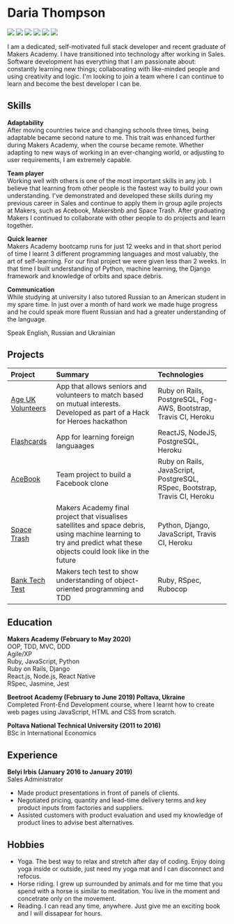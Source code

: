 # Daria Thompson
[<img src="https://img.shields.io/badge/Ruby-250%20commits-orange.svg">](https://sourcerer.io/dariathompson)
[<img src="https://img.shields.io/badge/JavaScript-161%20commits-green.svg">](https://sourcerer.io/dariathompson)
[<img src="https://img.shields.io/badge/SQL-77%20commits-yellow.svg">](https://sourcerer.io/dariathompson)
[<img src="https://img.shields.io/badge/HTML-89%20commits-orange.svg">](https://sourcerer.io/dariathompson)
[<img src="https://img.shields.io/badge/CSS-175%20commits-red.svg">](https://sourcerer.io/dariathompson)
[<img src="https://img.shields.io/badge/Python-12%20commits-blue.svg">](https://sourcerer.io/dariathompson)

I am a dedicated, self-motivated full stack developer and recent graduate of Makers Academy. I have transitioned into technology after working in Sales. Software development has everything that I am passionate about: constantly learning new things; collaborating with like-minded people and using creativity and logic. I'm looking to join a team where I can continue to learn and become the best developer I can be.

## Skills

**Adaptability**\
After moving countries twice and changing schools three times, being adaptable became second nature to me. This trait was enhanced further during Makers Academy, when the course became remote. Whether adapting to new ways of working in an ever-changing world, or adjusting to user requirements, I am extremely capable.

**Team player**\
Working well with others is one of the most important skills in any job. I believe that learning from other people is the fastest way to build your own understanding. I've demonstrated and developed these skills during my previous career in Sales and continue to apply them in group agile projects at Makers, such as Acebook, Makersbnb and Space Trash. After graduating Makers I continued to collaborate with other people to do projects and learn together.

**Quick learner**\
Makers Academy bootcamp runs for just 12 weeks and in that short period of time I learnt 3 different programming languages and most valuably, the art of self-learning. For our final project we were given less than 2 weeks. In that time I built understanding of Python, machine learning, the Django framework and knowledge of orbits and space debris.

**Communication**\
While studying at university I also tutored Russian to an American student in my spare time. In just over a month of hard work we made huge progress and he could speak more fluent Russian and had a greater understanding of the language.

Speak English, Russian and Ukrainian

## Projects

| Project          | Summary      | Technologies  | 
| :------------- | :----------- | :----------- | 
| [Age UK Volunteers](https://github.com/Age-UK-Voluteer-Matching/Match-App) | App that allows seniors and volunteers to match based on mutual interests. Developed as part of a Hack for Heroes hackathon | Ruby on Rails, PostgreSQL, Fog-AWS, Bootstrap, Travis CI, Heroku | 
| [Flashcards](https://github.com/DavidStewartLDN/react-flashcards) | App for learning foreign languaages | ReactJS, NodeJS, PostgreSQL, Heroku | 
| [AceBook](https://github.com/dariathompson/acebook-5Makerteers) | Team project to build a Facebook clone | Ruby on Rails, JavaScript, PostgreSQL, RSpec, Bootstrap, Travis CI, Heroku | 
| [Space Trash](https://github.com/The-Mech-Squad/the_mech_squad) | Makers Academy final project that visualises satellites and space debris, using machine learning to try and predict what these objects could look like in the future | Python, Django, JavaScript, Travis CI, Heroku | 
| [Bank Tech Test](https://github.com/dariathompson/bank_tech_test) | Makers tech test to show understanding of object-oriented programming and TDD | Ruby, RSpec, Rubocop | 

## Education

**Makers Academy (February to May 2020)**\
OOP, TDD, MVC, DDD\
Agile/XP\
Ruby, JavaScript, Python\
Ruby on Rails, Django\
React.js, Node.js, React Native\
RSpec, Jasmine, Jest

**Beetroot Academy (February to June 2019) Poltava, Ukraine**\
Completed Front-End Development course, where I learnt how to create web pages using JavaScript, HTML and CSS from scratch.

**Poltava National Technical University (2011 to 2016)**\
BSc in International Economics

## Experience

**Belyi Irbis (January 2016 to January 2019)**\
Sales Administrator
* Made product presentations in front of panels of clients.
* Negotiated pricing, quantity and lead-time delivery terms and key product inputs from factories and suppliers.
* Assisted customers with product evaluation and used my knowledge of product lines to advise best alternatives.

## Hobbies

* Yoga. The best way to relax and stretch after day of coding. Enjoy doing yoga inside or outside, just need my yoga mat and I can disconnect and refocus.
* Horse riding. I grew up surrounded by animals and for me time that you spend with a horse is similar to meditation. You live in the moment and concetrate only on the movement.
* Reading. I can read any time, anywhere. Just give me an exciting book and I will dissapear for hours.
